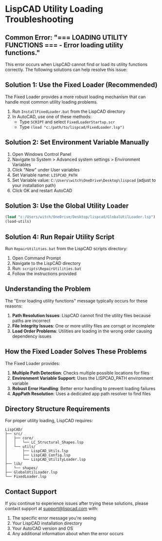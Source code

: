 # LispCAD Utility Loading Troubleshooting

## Common Error: "=== LOADING UTILITY FUNCTIONS === - Error loading utility functions."

This error occurs when LispCAD cannot find or load its utility functions correctly. The following solutions can help resolve this issue:

## Solution 1: Use the Fixed Loader (Recommended)

The Fixed Loader provides a more robust loading mechanism that can handle most common utility loading problems.

1. Run `InstallFixedLoader.bat` from the LispCAD directory
2. In AutoCAD, use one of these methods:
   - Type `SCRIPT` and select `FixedLoaderStartup.scr`
   - Type `(load "c:/path/to/lispcad/FixedLoader.lsp")`

## Solution 2: Set Environment Variable Manually

1. Open Windows Control Panel
2. Navigate to System > Advanced system settings > Environment Variables
3. Click "New" under User variables
4. Set Variable name: `LISPCAD_PATH`
5. Set Variable value: `C:\Users\witch\OneDrive\Desktop\lispcad` (adjust to your installation path)
6. Click OK and restart AutoCAD

## Solution 3: Use the Global Utility Loader

```lisp
(load "c:/Users/witch/OneDrive/Desktop/lispcad/GlobalUtilLoader.lsp")
(load-utils)
```

## Solution 4: Run Repair Utility Script

Run `RepairUtilities.bat` from the LispCAD scripts directory:

1. Open Command Prompt
2. Navigate to the LispCAD directory
3. Run: `scripts\RepairUtilities.bat`
4. Follow the instructions provided

## Understanding the Problem

The "Error loading utility functions" message typically occurs for these reasons:

1. **Path Resolution Issues**: LispCAD cannot find the utility files because paths are incorrect
2. **File Integrity Issues**: One or more utility files are corrupt or incomplete
3. **Load Order Problems**: Utilities are loading in the wrong order causing dependency issues

## How the Fixed Loader Solves These Problems

The Fixed Loader provides:

1. **Multiple Path Detection**: Checks multiple possible locations for files
2. **Environment Variable Support**: Uses the LISPCAD_PATH environment variable
3. **Robust Error Handling**: Better error handling to prevent loading failures
4. **AppPath Resolution**: Uses a dedicated app path resolver to find files

## Directory Structure Requirements

For proper utility loading, LispCAD requires:

```
LispCAD/
├── src/
│   ├── core/
│   │   └── LC_Structural_Shapes.lsp
│   └── utils/
│       ├── LispCAD_Utils.lsp
│       ├── LispCAD_Config.lsp
│       └── LispCAD_UtilityLoader.lsp
├── lib/
│   └── shapes/
├── GlobalUtilLoader.lsp
└── FixedLoader.lsp
```

## Contact Support

If you continue to experience issues after trying these solutions, please contact support at support@lispcad.com with:

1. The specific error message you're seeing
2. Your LispCAD installation directory
3. Your AutoCAD version and OS
4. Any additional information about when the error occurs
